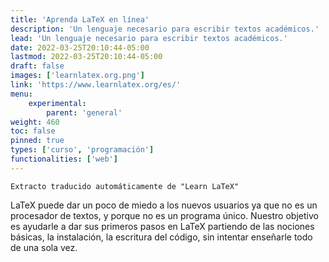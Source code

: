 ```yaml
---
title: 'Aprenda LaTeX en línea'
description: 'Un lenguaje necesario para escribir textos académicos.'
lead: 'Un lenguaje necesario para escribir textos académicos.'
date: 2022-03-25T20:10:44-05:00
lastmod: 2022-03-25T20:10:44-05:00
draft: false
images: ['learnlatex.org.png']
link: 'https://www.learnlatex.org/es/'
menu:
    experimental:
        parent: 'general'
weight: 460
toc: false
pinned: true
types: ['curso', 'programación']
functionalities: ['web']
---
```


```text
Extracto traducido automáticamente de "Learn LaTeX"
```

LaTeX puede dar un poco de miedo a los nuevos usuarios ya que no es un procesador de textos, y porque no es un programa único. Nuestro objetivo es ayudarle a dar sus primeros pasos en LaTeX partiendo de las nociones básicas, la instalación, la escritura del código, sin intentar enseñarle todo de una sola vez.
